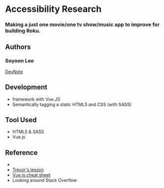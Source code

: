 # Accessibility Research 

### Making a just one movie/one tv show/music app to improve for building Roku.

## Authors 

### Soyoon Lee 

[DevNote](https://docs.google.com/document/d/1nlZ5GWvcHzC696KQAIdmK4xoOQyDBel9KijxHORJF3M/edit?usp=sharing)

## Development 
* framework with Vue.JS
* Semantically tagging a static HTML5 and CSS (with SASS) 


## Tool Used 

* HTML5 & SASS 
* Vue.js



## Reference

* 
* [Trevor's lesson](https://github.com/Trevor-FanshaweC)
* [Vue.js cheat sheet](https://flaviocopes.com/vue-cheat-sheet/)
* Looking around Stack Overflow
